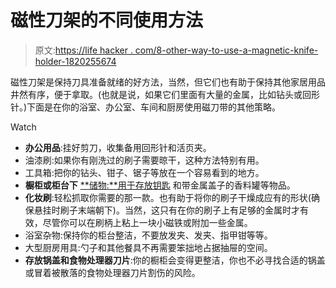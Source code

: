 # 磁性刀架的不同使用方法

> 原文:[https://life hacker . com/8-other-way-to-use-a-magnetic-knife-holder-1820255674](https://lifehacker.com/8-other-ways-to-use-a-magnetic-knife-holder-1820255674)

磁性刀架是保持刀具准备就绪的好方法，当然，但它们也有助于保持其他家居用品井然有序，便于拿取。(也就是说，如果它们里面有大量的金属，比如钻头或回形针。)下面是在你的浴室、办公室、车间和厨房使用磁刀带的其他策略。

Watch

*   **办公用品**:挂好剪刀，收集备用回形针和活页夹。
*   油漆刷:如果你有刚洗过的刷子需要晾干，这种方法特别有用。
*   工具箱:把你的钻头、钳子、锯子等放在一个容易看到的地方。
*   **橱柜或柜台下** [**储物:**用于存放钥匙](https://lifehacker.com/build-an-under-cabinet-magnetic-key-holder-for-out-of-t-5828927) 和带金属盖子的香料罐等物品。
*   **化妆刷**:轻松抓取你需要的那一款。也有助于将你的刷子干燥成应有的形状(确保悬挂时刷子末端朝下)。当然，这只有在你的刷子上有足够的金属时才有效，尽管你可以在刷柄上粘上一块小磁铁或附加一些金属。
*   浴室杂物:保持你的柜台整洁，不要放发夹、发夹、指甲钳等等。
*   大型厨房用具:勺子和其他餐具不再需要笨拙地占据抽屉的空间。
*   **存放锅盖和食物处理器刀片**:你的橱柜会变得更整洁，你也不必寻找合适的锅盖或冒着被散落的食物处理器刀片割伤的风险。